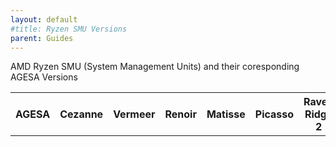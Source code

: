 ```yaml
---
layout: default
#title: Ryzen SMU Versions
parent: Guides
---
```


AMD Ryzen SMU (System Management Units) and their coresponding AGESA Versions

<table style="min width:55%;">
    <tbody>
        <tr>
            <th>AGESA</th>
            <th>Cezanne</th>
            <th>Vermeer</th>
            <th>Renoir</th>
            <th>Matisse</th>
            <th>Picasso</th>
            <th>Raven Ridge 2</th>
            <th>Raven Ridge</th>
            <th>Pinnacle Ridge</th>
            <th>Summit Ridge</th>
        </tr>
    </tbody>
</table>